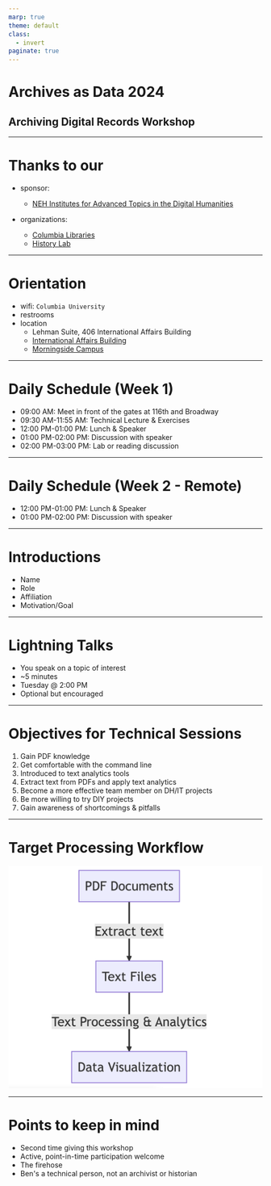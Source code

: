 ```yaml
---
marp: true
theme: default
class:
  - invert
paginate: true
---
```

<!-- _class: lead -->
# Archives as Data 2024
## Archiving Digital Records Workshop
---
# Thanks to our
* sponsor: 
  * [NEH Institutes for Advanced Topics in the Digital Humanities](https://www.neh.gov/grants/odh/institutes-advanced-topics-in-the-digital-humanities)

* organizations:
  * [Columbia Libraries](https://library.columbia.edu/)
  * [History Lab](http://history-lab.org)  
---
# Orientation
* wifi: `Columbia University`
* restrooms
* location
   * Lehman Suite, 406 International Affairs Building 
   * [International Affairs Building](https://operations.cufo.columbia.edu/content/international-affairs-building)
   * [Morningside Campus](https://cufo.columbia.edu/sites/default/files/content/morningsidemap_2015aug-7.pdf) 
---
# Daily Schedule (Week 1)
* 09:00 AM: Meet in front of the gates at 116th and Broadway
* 09:30 AM-11:55 AM: Technical Lecture & Exercises
* 12:00 PM-01:00 PM: Lunch & Speaker
* 01:00 PM-02:00 PM: Discussion with speaker
* 02:00 PM-03:00 PM: Lab or reading discussion
---
# Daily Schedule (Week 2 - Remote)
* 12:00 PM-01:00 PM: Lunch & Speaker
* 01:00 PM-02:00 PM: Discussion with speaker
---
# Introductions
* Name
* Role
* Affiliation
* Motivation/Goal
---
# Lightning Talks
* You speak on a topic of interest
* ~5 minutes
* Tuesday @ 2:00 PM
* Optional but encouraged
---
# Objectives for Technical Sessions
1. Gain PDF knowledge
2. Get comfortable with the command line
3. Introduced to text analytics tools
4. Extract text from PDFs and apply text analytics
5. Become a more effective team member on DH/IT projects
6. Be more willing to try DIY projects
7. Gain awareness of shortcomings & pitfalls
---
# Target Processing Workflow
![height:480px width:640px](./static/target-processing-workflow.png)

---
# Points to keep in mind
* Second time giving this workshop
* Active, point-in-time participation welcome
* The firehose
* Ben's a technical person, not an archivist or historian
